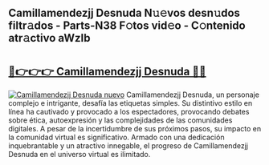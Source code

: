 ## Camillamendezjj Desnuda N𝚞𝚎vos desn𝚞dos filtr𝚊dos - Parts-N38 F𝚘tos vid𝚎o - C𝚘ntenido atr𝚊ctivo aWzIb

# <h2><a href="http://mb2y6qo.tromn.icu/?c=Camillamendezjj+Desnuda">🔗👉👉👉 Camillamendezjj Desnuda 🔗🔗</a></h2>

[![Camillamendezjj Desnuda nuevo](https://i.imgur.com/pEAQMta.gif)](http://mb2y6qo.tromn.icu/?c=Camillamendezjj+Desnuda)
Camillamendezjj Desnuda, un personaje complejo e intrigante, desafía las etiquetas simples. Su distintivo estilo en línea ha cautivado y provocado a los espectadores, provocando debates sobre ética, autoexpresión y las complejidades de las comunidades digitales. A pesar de la incertidumbre de sus próximos pasos, su impacto en la comunidad virtual es significativo. Armado con una dedicación inquebrantable y un atractivo innegable, el progreso de Camillamendezjj Desnuda en el universo virtual es ilimitado.
